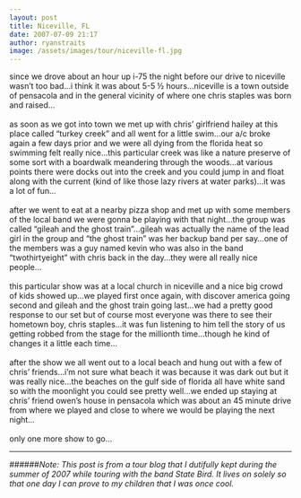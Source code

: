 ```yaml
---
layout: post
title: Niceville, FL
date: 2007-07-09 21:17
author: ryanstraits
image: /assets/images/tour/niceville-fl.jpg
---
```

since we drove about an hour up i-75 the night before our drive to niceville wasn’t too bad…i think it was about 5-5 ½ hours…niceville is a town outside of pensacola and in the general vicinity of where one chris staples was born and raised…<br /><br />as soon as we got into town we met up with chris’ girlfriend hailey at this place called “turkey creek” and all went for a little swim…our a/c broke again a few days prior and we were all dying from the florida heat so swimming felt really nice…this particular creek was like a nature preserve of some sort with a boardwalk meandering through the woods…at various points there were docks out into the creek and you could jump in and float along with the current (kind of like those lazy rivers at water parks)…it was a lot of fun…<br /><br />after we went to eat at a nearby pizza shop and met up with some members of the local band we were gonna be playing with that night…the group was called “gileah and the ghost train”…gileah was actually the name of the lead girl in the group and “the ghost train” was her backup band per say…one of the members was a guy named kevin who was also in the band “twothirtyeight” with chris back in the day…they were all really nice people…<br /><br />this particular show was at a local church in niceville and a nice big crowd of kids showed up…we played first once again, with discover america going second and gileah and the ghost train going last…we had a pretty good response to our set but of course most everyone was there to see their hometown boy, chris staples…it was fun listening to him tell the story of us getting robbed from the stage for the millionth time…though he kind of changes it a little each time…<br /><br />after the show we all went out to a local beach and hung out with a few of chris’ friends…i’m not sure what beach it was because it was dark out but it was really nice…the beaches on the gulf side of florida all have white sand so with the moonlight you could see pretty well…we ended up staying at chris’ friend owen’s house in pensacola which was about an 45 minute drive from where we played and close to where we would be playing the next night…<br /><br />only one more show to go…

---

######*Note: This post is from a tour blog that I dutifully kept during the summer of 2007 while touring with the band State Bird. It lives on solely so that one day I can prove to my children that I was once cool.*

